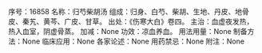 序号：16858
名称：归芍柴胡汤
组成：归身、白芍、柴胡、生地、丹皮、地骨皮、秦艽、黄芩、广皮、甘草。
出处：《伤寒大白》卷四。
主治：血虚夜发热，热入血室，阴虚骨蒸。
加减：None
功效：凉血养血。
用法用量：None
制备方法：None
临床应用：None
各家论述：None
用药禁忌：None
附注：None
